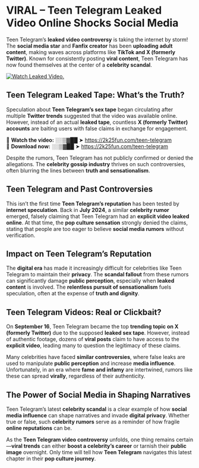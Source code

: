 # VIRAL – Teen Telegram Leaked Video Online Shocks Social Media 

Teen Telegram’s **leaked video controversy** is taking the internet by storm! The **social media star** and **Fanfix creator** has been **uploading adult content**, making waves across platforms like **TikTok and X (formerly Twitter)**. Known for consistently posting **viral content**, Teen Telegram has now found themselves at the center of a **celebrity scandal**.  

[![Watch Leaked Video.](https://miro.medium.com/v2/resize:fit:828/format:webp/1*cilzJN44JGOrTw9NJCrNHA.gif "Watch Leaked Video")](https://2k25fun.com/teen-telegram)

## **Teen Telegram Leaked Tape: What’s the Truth?**  
Speculation about **Teen Telegram’s sex tape** began circulating after multiple **Twitter trends** suggested that the video was available online. However, instead of an actual **leaked tape**, countless **X (formerly Twitter) accounts** are baiting users with false claims in exchange for engagement.  

🔹 **Watch the video:** ░░▒▓██ ➤ https://2k25fun.com/teen-telegram  
🔹 **Download now:** ░░▒▓██ ➤ https://2k25fun.com/teen-telegram  

Despite the rumors, Teen Telegram has not publicly confirmed or denied the allegations. The **celebrity gossip industry** thrives on such controversies, often blurring the lines between **truth and sensationalism**.  

## **Teen Telegram and Past Controversies**  
This isn’t the first time **Teen Telegram’s reputation** has been tested by **internet speculation**. Back in **July 2024**, a similar **celebrity rumor** emerged, falsely claiming that Teen Telegram had an **explicit video leaked online**. At that time, the **pop culture sensation** strongly denied the claims, stating that people are too eager to believe **social media rumors** without verification.  

## **Impact on Teen Telegram’s Reputation**  
The **digital era** has made it increasingly difficult for celebrities like Teen Telegram to maintain their **privacy**. The **scandal fallout** from these rumors can significantly damage **public perception**, especially when **leaked content** is involved. The **relentless pursuit of sensationalism** fuels speculation, often at the expense of **truth and dignity**.  

## **Teen Telegram Videos: Real or Clickbait?**  
On **September 16**, Teen Telegram became the top **trending topic on X (formerly Twitter)** due to the supposed **leaked sex tape**. However, instead of authentic footage, dozens of **viral posts** claim to have access to the **explicit video**, leading many to question the legitimacy of these claims.  

Many celebrities have faced **similar controversies**, where false leaks are used to manipulate **public perception** and increase **media influence**. Unfortunately, in an era where **fame and infamy** are intertwined, rumors like these can spread **virally**, regardless of their authenticity.  

## **The Power of Social Media in Shaping Narratives**  
Teen Telegram’s latest **celebrity scandal** is a clear example of how **social media influence** can shape narratives and invade **digital privacy**. Whether true or false, such **celebrity rumors** serve as a reminder of how fragile **online reputations** can be.  

As the **Teen Telegram video controversy** unfolds, one thing remains certain—**viral trends** can either **boost a celebrity’s career** or tarnish their **public image** overnight. Only time will tell how **Teen Telegram** navigates this latest chapter in their **pop culture journey**. 